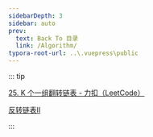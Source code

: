 ```yaml
---
sidebarDepth: 3
sidebar: auto
prev:
  text: Back To 目录
  link: /Algorithm/
typora-root-url: ..\.vuepress\public
---
```




::: tip

[25. K 个一组翻转链表 - 力扣（LeetCode）](https://leetcode.cn/problems/reverse-nodes-in-k-group/)

[反转链表II](https://q10viking.github.io/Algorithm/%E5%8F%8D%E8%BD%AC%E9%93%BE%E8%A1%A8II.html)

:::



